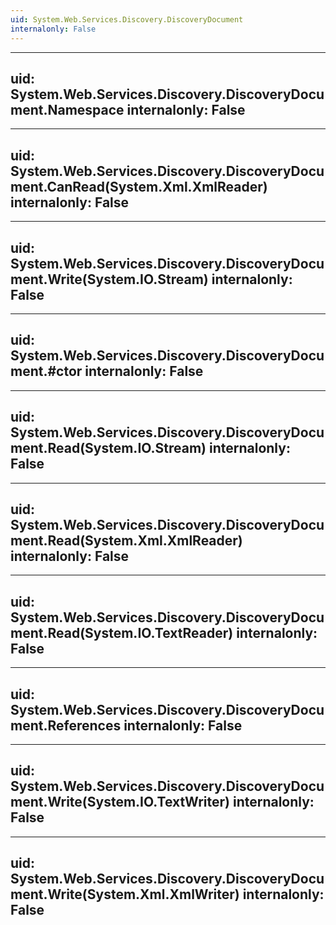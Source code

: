 ```yaml
---
uid: System.Web.Services.Discovery.DiscoveryDocument
internalonly: False
---
```


---
uid: System.Web.Services.Discovery.DiscoveryDocument.Namespace
internalonly: False
---

---
uid: System.Web.Services.Discovery.DiscoveryDocument.CanRead(System.Xml.XmlReader)
internalonly: False
---

---
uid: System.Web.Services.Discovery.DiscoveryDocument.Write(System.IO.Stream)
internalonly: False
---

---
uid: System.Web.Services.Discovery.DiscoveryDocument.#ctor
internalonly: False
---

---
uid: System.Web.Services.Discovery.DiscoveryDocument.Read(System.IO.Stream)
internalonly: False
---

---
uid: System.Web.Services.Discovery.DiscoveryDocument.Read(System.Xml.XmlReader)
internalonly: False
---

---
uid: System.Web.Services.Discovery.DiscoveryDocument.Read(System.IO.TextReader)
internalonly: False
---

---
uid: System.Web.Services.Discovery.DiscoveryDocument.References
internalonly: False
---

---
uid: System.Web.Services.Discovery.DiscoveryDocument.Write(System.IO.TextWriter)
internalonly: False
---

---
uid: System.Web.Services.Discovery.DiscoveryDocument.Write(System.Xml.XmlWriter)
internalonly: False
---
